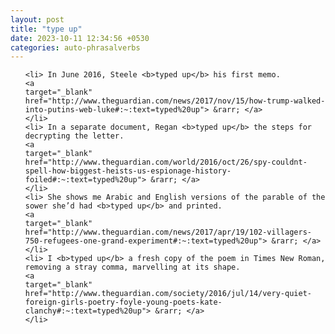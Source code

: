 ```yaml
---
layout: post
title: "type up"
date: 2023-10-11 12:34:56 +0530
categories: auto-phrasalverbs
---
```

<ol>

    <li> In June 2016, Steele <b>typed up</b> his first memo.
    <a 
    target="_blank" 
    href="http://www.theguardian.com/news/2017/nov/15/how-trump-walked-into-putins-web-luke#:~:text=typed%20up"> &rarr; </a>
    </li>
    <li> In a separate document, Regan <b>typed up</b> the steps for decrypting the letter.
    <a 
    target="_blank" 
    href="http://www.theguardian.com/world/2016/oct/26/spy-couldnt-spell-how-biggest-heists-us-espionage-history-foiled#:~:text=typed%20up"> &rarr; </a>
    </li>
    <li> She shows me Arabic and English versions of the parable of the sower she’d had <b>typed up</b> and printed.
    <a 
    target="_blank" 
    href="http://www.theguardian.com/news/2017/apr/19/102-villagers-750-refugees-one-grand-experiment#:~:text=typed%20up"> &rarr; </a>
    </li>
    <li> I <b>typed up</b> a fresh copy of the poem in Times New Roman, removing a stray comma, marvelling at its shape.
    <a 
    target="_blank" 
    href="http://www.theguardian.com/society/2016/jul/14/very-quiet-foreign-girls-poetry-foyle-young-poets-kate-clanchy#:~:text=typed%20up"> &rarr; </a>
    </li>